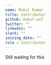 ```yaml
---
name: Mukul Kumar
title: Contributor
github: mukul-oo7
twitter: ""
linkedin: ""
slack: ""
joining_date: ""
role : contributor
---
```


Still waiting for this
